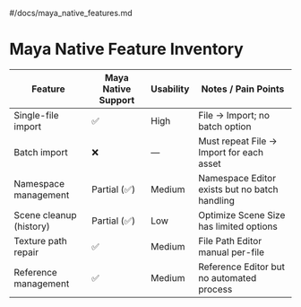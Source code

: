 #/docs/maya_native_features.md
# Maya Native Feature Inventory

| Feature                    | Maya Native Support | Usability | Notes / Pain Points                           |
|----------------------------|---------------------|-----------|-----------------------------------------------|
| Single-file import         | ✅                   | High      | File → Import; no batch option                |
| Batch import               | ❌                   | —         | Must repeat File → Import for each asset      |
| Namespace management       | Partial (✅)         | Medium    | Namespace Editor exists but no batch handling |
| Scene cleanup (history)    | Partial (✅)         | Low       | Optimize Scene Size has limited options       |
| Texture path repair        | ✅                   | Medium    | File Path Editor manual per-file              |
| Reference management       | ✅                   | Medium    | Reference Editor but no automated process     |
